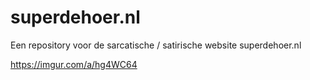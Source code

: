 # superdehoer.nl
Een repository voor de sarcatische / satirische website superdehoer.nl

https://imgur.com/a/hg4WC64
